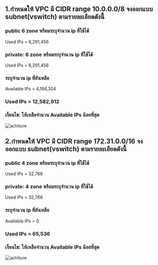 ## 1.กำหนดให้ VPC มี CIDR range 10.0.0.0/8 จงออกแบบ subnet(vswitch) ตามรายละเอียดดังนี้
### public 6 zone พร้อมระบุจำนวน ip ที่ใช้ได้
Used IPs = 6,291,456
### private: 6 zone พร้อมระบุจำนวน ip ที่ใช้ได้
Used IPs = 6,291,456
### ระบุจำนวน ip ที่ยังเหลือ
Available IPs = 4,194,304
### Used IPs = 12,582,912
### เงื่อนไข: ให้เหลือจำนวน Available IPs น้อยที่สุด
![achiture](/as-01%20%26%20as-02/as-01.png)
## 2.กำหนดให้ VPC มี CIDR range 172.31.0.0/16 จงออกแบบ subnet(vswitch) ตามรายละเอียดดังนี้
### public 4 zone พร้อมระบุจำนวน ip ที่ใช้ได้
Used IPs = 32,768
### private: 4 zone พร้อมระบุจำนวน ip ที่ใช้ได้
Used IPs = 32,768
### ระบุจำนวน ip ที่ยังเหลือ
Available IPs = 0
### Used IPs = 65,536
### เงื่อนไข: ให้เหลือจำนวน Available IPs น้อยที่สุด
![achiture](/as-01%20%26%20as-02/as-02.png)

